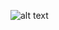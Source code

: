![alt text](https://github.com/ahmdmarzuki/utbk_learningapp/tree/master/ss/Screenshot_1702277342.png?raw=true)
